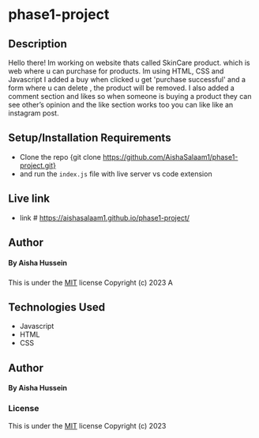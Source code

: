 # phase1-project

## Description
Hello there! Im working on website thats called SkinCare product. which is web where u can purchase for products. Im using HTML, CSS and Javascript I added a buy  when clicked u get 'purchase successful' and  a form where u can delete , the product will be removed. I also added a comment section and likes so when someone is buying a product they can see other’s opinion and the like section works too you can like like an instagram post.

## Setup/Installation Requirements
- Clone the repo {git clone https://github.com/AishaSalaam1/phase1-project.git}
- and run the `index.js` file with live server vs code extension
## Live link
- link # https://aishasalaam1.github.io/phase1-project/
## Author
#### By **Aisha Hussein**
###
This is under the [MIT](LICENSE) license
Copyright (c) 2023 A
## Technologies Used
- Javascript
- HTML
- CSS
## Author
#### By **Aisha Hussein**
### License
This is under the [MIT](LICENSE) license
Copyright (c) 2023 